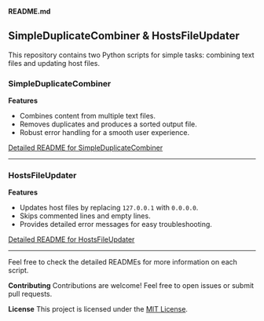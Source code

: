 **README.md**

## SimpleDuplicateCombiner & HostsFileUpdater

This repository contains two Python scripts for simple tasks: combining text files and updating host files.

### SimpleDuplicateCombiner

**Features**

- Combines content from multiple text files.
- Removes duplicates and produces a sorted output file.
- Robust error handling for a smooth user experience.

[Detailed README for SimpleDuplicateCombiner](duplicate%20combiner/readme.md)

---

### HostsFileUpdater

**Features**

- Updates host files by replacing `127.0.0.1` with `0.0.0.0`.
- Skips commented lines and empty lines.
- Provides detailed error messages for easy troubleshooting.

[Detailed README for HostsFileUpdater](file%20updater/readme.md)

---

Feel free to check the detailed READMEs for more information on each script.

**Contributing**
Contributions are welcome! Feel free to open issues or submit pull requests.

**License**
This project is licensed under the [MIT License](LICENSE).

